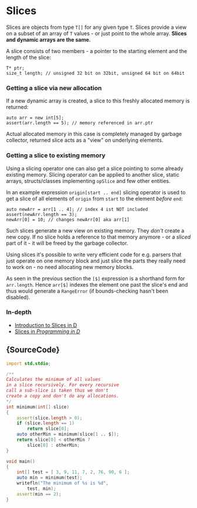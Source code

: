 # Slices

Slices are objects from type `T[]` for any given type `T`.
Slices provide a view on a subset of an array
of `T` values - or just point to the whole array.
**Slices and dynamic arrays are the same.**

A slice consists of two members - a pointer to the starting element and the
length of the slice:

    T* ptr;
    size_t length; // unsigned 32 bit on 32bit, unsigned 64 bit on 64bit

### Getting a slice via new allocation

If a new dynamic array is created, a slice to this freshly
allocated memory is returned:

    auto arr = new int[5];
    assert(arr.length == 5); // memory referenced in arr.ptr

Actual allocated memory in this case is completely managed by garbage
collector, returned slice acts as a "view" on underlying elements.

### Getting a slice to existing memory

Using a slicing operator one can also get a slice pointing to some already
existing memory. Slicing operator can be applied to another slice, static
arrays, structs/classes implementing `opSlice` and few other entities.

In an example expression `origin[start .. end]` slicing operator is used to get
a slice of all elements of `origin` from `start` to the element _before_ `end`:

    auto newArr = arr[1 .. 4]; // index 4 ist NOT included
    assert(newArr.length == 3);
    newArr[0] = 10; // changes newArr[0] aka arr[1]

Such slices generate a new view on existing memory. They *don't* create
a new copy. If no slice holds a reference to that memory anymore - or a *sliced*
part of it - it will be freed by the garbage collector.

Using slices it's possible to write very efficient code for e.g. parsers
that just operate on one memory block and just slice the parts they really need
to work on - no need allocating new memory blocks.

As seen in the previous section the `[$]` expression is a shorthand form for
`arr.length`. Hence `arr[$]` indexes the element one past the slice's end and
thus would generate a `RangeError` (if bounds-checking hasn't been disabled).

### In-depth

- [Introduction to Slices in D](http://dlang.org/d-array-article.html)
- [Slices in _Programming in D_](http://ddili.org/ders/d.en/slices.html)

## {SourceCode}

```d
import std.stdio;

/**
Calculates the minimum of all values
in a slice recursively. For every recursive
call a sub-slice is taken thus we don't
create a copy and don't do any allocations.
*/
int minimum(int[] slice)
{
    assert(slice.length > 0);
    if (slice.length == 1)
        return slice[0];
    auto otherMin = minimum(slice[1 .. $]);
    return slice[0] < otherMin ?
        slice[0] : otherMin;
}

void main()
{
    int[] test = [ 3, 9, 11, 7, 2, 76, 90, 6 ];
    auto min = minimum(test);
    writefln("The minimum of %s is %d",
        test, min);
    assert(min == 2);
}
```
